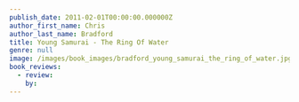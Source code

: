 ```yaml
---
publish_date: 2011-02-01T00:00:00.000000Z
author_first_name: Chris
author_last_name: Bradford
title: Young Samurai - The Ring Of Water
genre: null
image: /images/book_images/bradford_young_samurai_the_ring_of_water.jpg
book_reviews:
  - review: 
    by: 
---
```

